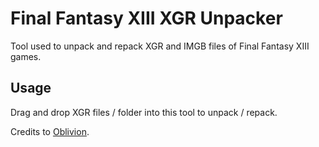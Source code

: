 # Final Fantasy XIII XGR Unpacker

Tool used to unpack and repack XGR and IMGB files of Final Fantasy XIII games.

## Usage

Drag and drop XGR files / folder into this tool to unpack / repack.

Credits to [Oblivion](https://viethoagame.com/members/oblivion.4/).